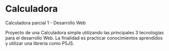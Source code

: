 # Calculadora
Calculadora parcial 1 - Desarrollo Web

Proyecto de una Calculadora simple utilizando las principales 3 tecnologías para el desarrollo Web.
La finalidad es practicar conocimientos aprendidos y utilizar una libreria como P5JS.
